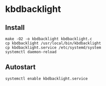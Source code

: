 # kbdbacklight

## Install
```
make -O2 -o kbdbacklight kbdbacklight.c
cp kbdbacklight /usr/local/bin/kbdbacklight
cp kbdbacklight.service /etc/systemd/system
systemctl daemon-reload
```

## Autostart
```
systemctl enable kbdbacklight.service
```
